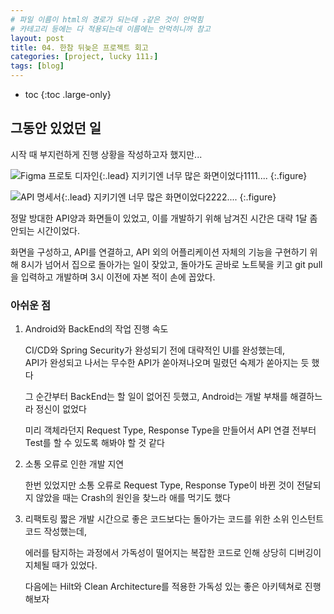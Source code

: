 ```yaml
---
# 파일 이름이 html의 경로가 되는데 ₂같은 것이 안먹힘
# 카테고리 등에는 다 적용되는데 이름에는 안먹히니까 참고
layout: post
title: 04. 한참 뒤늦은 프로젝트 회고
categories: [project, lucky 111₂]
tags: [blog]
---
```


- toc
{:toc .large-only}

## 그동안 있었던 일
시작 때 부지런하게 진행 상황을 작성하고자 했지만...

![Figma 프로토 디자인](../../../assets/img/project/lucky%20111₂/prpotodesign.png){:.lead}
지키기엔 너무 많은 화면이었다1111....
{:.figure}


![API 명세서](../../../assets/img/project/lucky%20111₂/api.png){:.lead}
지키기엔 너무 많은 화면이었다2222....
{:.figure}


정말 방대한 API양과 화면들이 있었고, 이를 개발하기 위해 남겨진 시간은 대략 1달 좀 안되는 시간이었다.

화면을 구성하고, API를 연결하고, API 외의 어플리케이션 자체의 기능을 구현하기 위해 8시가 넘어서 집으로 돌아가는 일이 잦았고, 돌아가도 곧바로 노트북을 키고 git pull을 입력하고 개발하며 3시 이전에 자본 적이 손에 꼽았다.

### 아쉬운 점

1. Android와 BackEnd의 작업 진행 속도

    CI/CD와 Spring Security가 완성되기 전에 대략적인 UI를 완성했는데,   
    API가 완성되고 나서는 무수한 API가 쏟아져나오며 밀렸던 숙제가 쏟아지는 듯 했다

    그 순간부터 BackEnd는 할 일이 없어진 듯했고, Android는 개발 부채를 해결하느라 정신이 없었다

    미리 객체라던지 Request Type, Response Type을 만들어서 API 연결 전부터 Test를 할 수 있도록 해봐야 할 것 같다


2. 소통 오류로 인한 개발 지연

    한번 있었지만 소통 오류로 Request Type, Response Type이 바뀐 것이 전달되지 않았을 때는 Crash의 원인을 찾느라 애를 먹기도 했다

3. 리팩토링
    짧은 개발 시간으로 좋은 코드보다는 돌아가는 코드를 위한 소위 인스턴트 코드 작성했는데,

    에러를 탐지하는 과정에서 가독성이 떨어지는 복잡한 코드로 인해 상당히 디버깅이 지체될 때가 있었다.

    다음에는 Hilt와 Clean Architecture를 적용한 가독성 있는 좋은 아키텍쳐로 진행해보자
